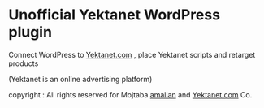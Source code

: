 
# Unofficial Yektanet WordPress plugin

Connect WordPress to [Yektanet.com](https://www.yektanet.com/) , place Yektanet scripts and retarget products

 (Yektanet is an online advertising platform)


copyright : All rights reserved for Mojtaba [amalian](https://www.amalian.ir/) and [Yektanet.com](https://www.yektanet.com/) Co.
